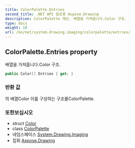 ```yaml
---
title: ColorPalette.Entries
second_title: .NET API 참조용 Aspose.Drawing
description: ColorPalette 재산. 배열을 가져옵니다.Color 구조.
type: docs
weight: 10
url: /ko/net/system.drawing.imaging/colorpalette/entries/
---
```

## ColorPalette.Entries property

배열을 가져옵니다.Color 구조.

```csharp
public Color[] Entries { get; }
```

### 반환 값

의 배열Color 이를 구성하는 구조물ColorPalette.

### 또한보십시오

* struct [Color](../../../system.drawing/color/)
* class [ColorPalette](../)
* 네임스페이스 [System.Drawing.Imaging](../../colorpalette/)
* 집회 [Aspose.Drawing](../../../)


